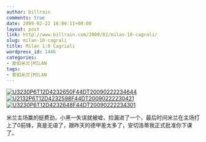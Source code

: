 ```yaml
---
author: billrain
comments: true
date: 2009-02-22 16:00:11+00:00
layout: post
link: http://www.billrain.com/2009/02/milan-10-cagrali/
slug: milan-10-cagrali
title: Milan 1:0 Cagriali
wordpress_id: 1446
categories:
- 爱如米兰|MILAN
tags:
- 爱如米兰|MILAN
---
```


[![U3230P6T12D4232650F44DT20090222234644](http://www.billrain.com/wp-content/uploads/2009/02/u3230p6t12d4232650f44dt20090222234644-thumb.jpg)](http://www.billrain.com/wp-content/uploads/2009/02/u3230p6t12d4232650f44dt20090222234644.jpg) [![U2132P6T12D4232598F44DT20090222230421](http://www.billrain.com/wp-content/uploads/2009/02/u2132p6t12d4232598f44dt20090222230421-thumb.jpg)](http://www.billrain.com/wp-content/uploads/2009/02/u2132p6t12d4232598f44dt20090222230421.jpg) [![U3230P6T12D4232648F44DT20090222234301](http://www.billrain.com/wp-content/uploads/2009/02/u3230p6t12d4232648f44dt20090222234301-thumb.jpg)](http://www.billrain.com/wp-content/uploads/2009/02/u3230p6t12d4232648f44dt20090222234301.jpg)

 

 

 

米兰主场赢的挺费劲，小黑一失误就被嘘，捡漏进了一个，最后时间米兰在主场打上了0前锋，真是无语了，跟昨天的德甲差太多了，安切洛蒂我正式批准你下课了。
